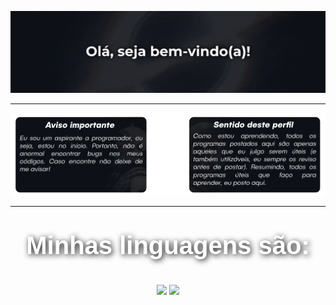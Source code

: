 <p align="center">
    <img src="https://raw.githubusercontent.com/Is4cz/Is4cz/main/gif1.gif">
</p>

---

<p align="center">
    <img src="https://raw.githubusercontent.com/Is4cz/Is4cz/main/img2(outro).png">
</p>

---

<p align="center" style="font-family: Montserrat, sans-serif; font-size: 40px; color: white; text-shadow: 2px 2px 10px #000000; font-weight: bold;">
    Minhas linguagens são:
</p>

<p align="center">
    <img src="https://media2.dev.to/dynamic/image/width=1000,height=500,fit=cover,gravity=auto,format=auto/https%3A%2F%2Fdev-to-uploads.s3.amazonaws.com%2Fi%2Fpvz8vrkanfr4jr1q7nek.png" width="200">
    <img src="https://upload.wikimedia.org/wikipedia/commons/thumb/c/cf/Lua-Logo.svg/1200px-Lua-Logo.svg.png" width="100">
</p>
